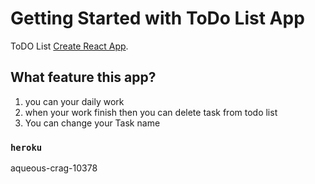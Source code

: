 # Getting Started with ToDo List App
ToDO List [Create React App](https://github.com/facebook/create-react-app).

## What feature this app?

1. you can your daily work
2. when your work finish then you can delete task from todo list
3. You can change your Task name


### `heroku`
aqueous-crag-10378